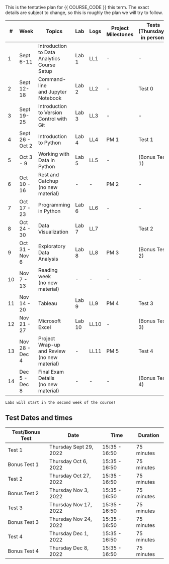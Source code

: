 This is the tentative plan for {{ COURSE_CODE }} this term.
The exact details are subject to change, so this is roughly the plan we will try to follow.

| #  | Week            | Topics                                             | Lab    | Logs | Project Milestones | Tests (Thursdays, in person) | Concepts Tested              |
|----|-----------------|----------------------------------------------------|--------|------|--------------------|------------------------------|------------------------------|
| 1  | Sept 6-11       | Introduction to Data Analytics <br /> Course Setup | Lab 1  | LL1  | -                  | -                            | -                            |
| 2  | Sept 12-18      | Command-line <br /> and Jupyter Notebook           | Lab 2  | LL2  | -                  | Test 0                       | Course policies              |
| 3  | Sept 19-25      | Introduction to Version Control with Git           | Lab 3  | LL3  | -                  | -                            | -                            |
| 4  | Sept 26 - Oct 2 | Introduction to Python                             | Lab 4  | LL4  | PM 1               | Test 1                       | Command Line and Git         |
| 5  | Oct 3 - 9       | Working with Data in Python                        | Lab 5  | LL5  | -                  | (Bonus Test 1)               | -                            |
| 6  | Oct 10 - 16     | Rest and Catchup <br />(no new material)           | -      | -    | PM 2               | -                            | -                            |
| 7  | Oct 17 - 23     | Programming in Python                              | Lab 6  | LL6  | -                  | -                            | -                            |
| 8  | Oct 24 - 30     | Data Visualization                                 | Lab 7  | LL7  |                    | Test 2                       | Python Programming           |
| 9  | Oct 31 - Nov 6  | Exploratory Data Analysis                          | Lab 8  | LL8  | PM 3               | (Bonus Test 2)               | -                            |
| 10 | Nov 7 - 13      | Reading week <br />(no new material)               | -      | -    | -                  | -                            | -                            |
| 11 | Nov 14 - 20     | Tableau                                            | Lab 9  | LL9  | PM 4               | Test 3                       | Python and Pandas            |
| 12 | Nov 21 - 27     | Microsoft Excel                                    | Lab 10 | LL10 | -                  | (Bonus Test 3)               | -                            |
| 13 | Nov 28 - Dec 4  | Project Wrap-up and Review <br />(no new material) | -      | LL11 | PM 5               | Test 4                       | Data Visualization and Excel |
| 14 | Dec 5 - Dec 8   | Final Exam Details <br />(no new material)         | -      | -    | -                  | (Bonus Test 4)               | -                            |

```{note}
Labs will start in the second week of the course!
```

## Test Dates and times

| Test/Bonus Test | Date                   | Time          | Duration   |
|-----------------|------------------------|---------------|------------|
| Test 1          | Thursday Sept 29, 2022 | 15:35 - 16:50 | 75 minutes |
| Bonus Test 1    | Thursday Oct 6, 2022   | 15:35 - 16:50 | 75 minutes |
| Test 2          | Thursday Oct 27, 2022  | 15:35 - 16:50 | 75 minutes |
| Bonus Test 2    | Thursday Nov 3, 2022   | 15:35 - 16:50 | 75 minutes |
| Test 3          | Thursday Nov 17, 2022  | 15:35 - 16:50 | 75 minutes |
| Bonus Test 3    | Thursday Nov 24, 2022  | 15:35 - 16:50 | 75 minutes |
| Test 4          | Thursday Dec 1, 2022   | 15:35 - 16:50 | 75 minutes |
| Bonus Test 4    | Thursday Dec 8, 2022   | 15:35 - 16:50 | 75 minutes |
